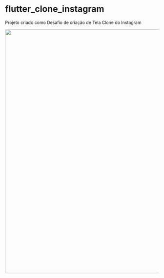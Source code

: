 # flutter_clone_instagram

Projeto criado como Desafio de criação de Tela Clone do Instagram
<div align="center">
<img src="https://user-images.githubusercontent.com/18678939/206861382-a6102db4-5fff-41f2-a9f2-e8355e6e6617.jpg" height="800px"/>
</div>

